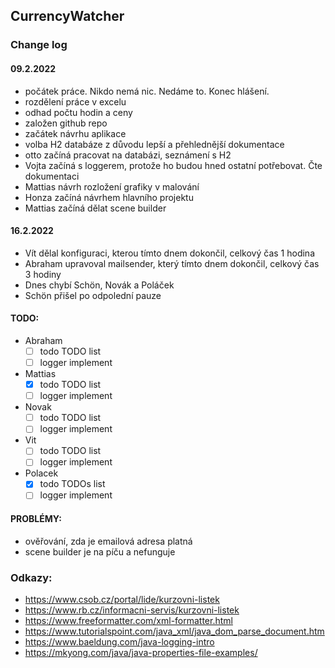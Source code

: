 ## CurrencyWatcher

### Change log

#### 09.2.2022
- počátek práce. Nikdo nemá nic. Nedáme to. Konec hlášení. 
- rozdělení práce v excelu
- odhad počtu hodin a ceny 
- založen github repo 
- začátek návrhu aplikace
- volba H2 databáze z důvodu lepší a přehlednější dokumentace
- otto začíná pracovat na databázi, seznámení s H2
- Vojta začíná s loggerem, protože ho budou hned ostatní potřebovat. Čte dokumentaci
- Mattias návrh rozložení grafiky v malování
- Honza začíná návrhem hlavního projektu
- Mattias začíná dělat scene builder

#### 16.2.2022
- Vít dělal konfiguraci, kterou tímto dnem dokončil, celkový čas 1 hodina
- Abraham upravoval mailsender, který tímto dnem dokončil, celkový čas 3 hodiny
- Dnes chybí Schön, Novák a Poláček
- Schön přišel po odpolední pauze
          
#### TODO:
 - Abraham
   - [ ] todo TODO list
   - [ ] logger implement
 - Mattias
   - [x] todo TODO list
   - [ ] logger implement
 - Novak
   - [ ] todo TODO list
   - [ ] logger implement
 - Vit
   - [ ] todo TODO list 
   - [ ] logger implement
 - Polacek
   - [x] todo TODOs list
   - [ ] logger implement

#### PROBLÉMY:
- ověřování, zda je emailová adresa platná 
- scene builder je na píču a nefunguje

### Odkazy:
- https://www.csob.cz/portal/lide/kurzovni-listek
- https://www.rb.cz/informacni-servis/kurzovni-listek
- https://www.freeformatter.com/xml-formatter.html
- https://www.tutorialspoint.com/java_xml/java_dom_parse_document.htm
- https://www.baeldung.com/java-logging-intro
- https://mkyong.com/java/java-properties-file-examples/
